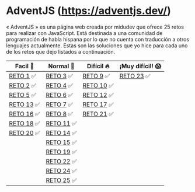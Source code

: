 # AdventJS (https://adventjs.dev/)
« AdventJS » es una página web creada por midudev que ofrece 25 retos para realizar con JavaScript. Está destinada a una comunidad de programación de habla hispana por lo que no cuenta con traducción a otros lenguajes actualmente. Estas son las soluciones que yo hice para cada uno de los retos que dejo listados a continuación.

|Facil :seedling:|Normal :raised_hands:|Difícil :fire:|¡Muy difícil! :scream:|
|---|---|---|---|
|[RETO 1](https://adventjs.dev/challenges/01) :white_check_mark:|[RETO 3](https://adventjs.dev/challenges/03) :white_check_mark:|[RETO 9](https://adventjs.dev/challenges/09) :white_check_mark:|[RETO 23](https://adventjs.dev/challenges/23) :white_check_mark:|
|[RETO 2](https://adventjs.dev/challenges/02) :white_check_mark:|[RETO 4](https://adventjs.dev/challenges/04) :white_check_mark:|[RETO 10](https://adventjs.dev/challenges/10) :white_check_mark:||
|[RETO 5](https://adventjs.dev/challenges/05) :white_check_mark:|[RETO 6](https://adventjs.dev/challenges/06) :white_check_mark:|[RETO 12](https://adventjs.dev/challenges/12) :white_check_mark:||
|[RETO 13](https://adventjs.dev/challenges/13) :white_check_mark:|[RETO 7](https://adventjs.dev/challenges/07) :white_check_mark:|[RETO 17](https://adventjs.dev/challenges/17) :white_check_mark:||
|[RETO 16](https://adventjs.dev/challenges/16) :white_check_mark:|[RETO 8](https://adventjs.dev/challenges/08) :white_check_mark:|[RETO 21](https://adventjs.dev/challenges/21) :white_check_mark:||
|[RETO 18](https://adventjs.dev/challenges/18) :white_check_mark:|[RETO 11](https://adventjs.dev/challenges/11) :white_check_mark:|||
|[RETO 20](https://adventjs.dev/challenges/20) :white_check_mark:|[RETO 14](https://adventjs.dev/challenges/14) :white_check_mark:|||
||[RETO 15](https://adventjs.dev/challenges/15) :white_check_mark:|||
||[RETO 19](https://adventjs.dev/challenges/19) :white_check_mark:|||
||[RETO 22](https://adventjs.dev/challenges/22) :white_check_mark:|||
||[RETO 24](https://adventjs.dev/challenges/24) :white_check_mark:|||
||[RETO 25](https://adventjs.dev/challenges/25) :white_check_mark:|||
